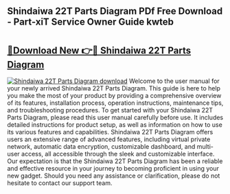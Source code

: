 ## Shindaiwa 22T Parts Diagram PDf Free Download - Part-xiT Service Owner Guide kwteb

# <h2><a href="http://dfsntky.blite.top/?on=Shindaiwa+22T+Parts+Diagram">🔗Download New 👉🔴 Shindaiwa 22T Parts Diagram</a></h2>

[![Shindaiwa 22T Parts Diagram download](https://i.imgur.com/lujVjoI.png)](http://dfsntky.blite.top/?on=Shindaiwa+22T+Parts+Diagram)
Welcome to the user manual for your newly arrived Shindaiwa 22T Parts Diagram. This guide is here to help you make the most of your product by providing a comprehensive overview of its features, installation process, operation instructions, maintenance tips, and troubleshooting procedures. To get started with your Shindaiwa 22T Parts Diagram, please read this user manual carefully before use. It includes detailed instructions for product setup, as well as information on how to use its various features and capabilities. Shindaiwa 22T Parts Diagram offers users an extensive range of advanced features, including virtual private network, automatic data encryption, customizable dashboard, and multi-user access, all accessible through the sleek and customizable interface. Our expectation is that the Shindaiwa 22T Parts Diagram has been a reliable and effective resource in your journey to becoming proficient in using your new gadget. Should you need any assistance or clarification, please do not hesitate to contact our support team.

